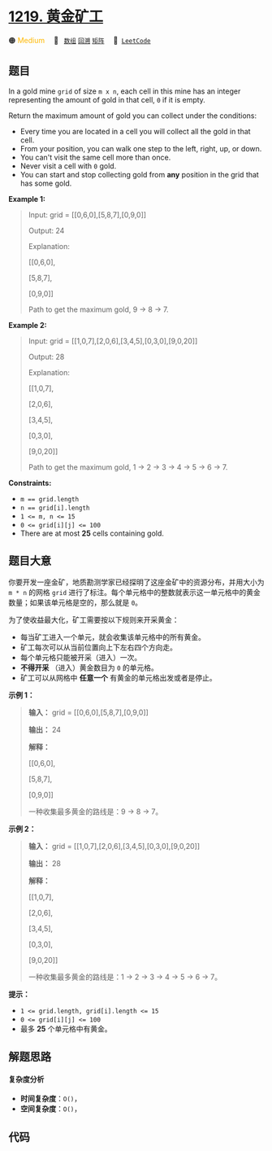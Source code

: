 # [1219. 黄金矿工](https://leetcode.com/problems/path-with-maximum-gold)

🟠 <font color=#ffb800>Medium</font>&emsp; 🔖&ensp; [`数组`](/leetcode/outline/tag/array.md) [`回溯`](/leetcode/outline/tag/backtracking.md) [`矩阵`](/leetcode/outline/tag/matrix.md)&emsp; 🔗&ensp;[`LeetCode`](https://leetcode.com/problems/path-with-maximum-gold)


## 题目

In a gold mine `grid` of size `m x n`, each cell in this mine has an integer
representing the amount of gold in that cell, `0` if it is empty.

Return the maximum amount of gold you can collect under the conditions:

  * Every time you are located in a cell you will collect all the gold in that cell.
  * From your position, you can walk one step to the left, right, up, or down.
  * You can't visit the same cell more than once.
  * Never visit a cell with `0` gold.
  * You can start and stop collecting gold from **any** position in the grid that has some gold.



**Example 1:**

> Input: grid = [[0,6,0],[5,8,7],[0,9,0]]
> 
> Output: 24
> 
> Explanation:
> 
> [[0,6,0],
> 
>  [5,8,7],
> 
>  [0,9,0]]
> 
> Path to get the maximum gold, 9 -> 8 -> 7.

**Example 2:**

> Input: grid = [[1,0,7],[2,0,6],[3,4,5],[0,3,0],[9,0,20]]
> 
> Output: 28
> 
> Explanation:
> 
> [[1,0,7],
> 
>  [2,0,6],
> 
>  [3,4,5],
> 
>  [0,3,0],
> 
>  [9,0,20]]
> 
> Path to get the maximum gold, 1 -> 2 -> 3 -> 4 -> 5 -> 6 -> 7.

**Constraints:**

  * `m == grid.length`
  * `n == grid[i].length`
  * `1 <= m, n <= 15`
  * `0 <= grid[i][j] <= 100`
  * There are at most **25** cells containing gold.


## 题目大意

你要开发一座金矿，地质勘测学家已经探明了这座金矿中的资源分布，并用大小为 `m * n` 的网格 `grid`
进行了标注。每个单元格中的整数就表示这一单元格中的黄金数量；如果该单元格是空的，那么就是 `0`。

为了使收益最大化，矿工需要按以下规则来开采黄金：

  * 每当矿工进入一个单元，就会收集该单元格中的所有黄金。
  * 矿工每次可以从当前位置向上下左右四个方向走。
  * 每个单元格只能被开采（进入）一次。
  * **不得开采** （进入）黄金数目为 `0` 的单元格。
  * 矿工可以从网格中 **任意一个** 有黄金的单元格出发或者是停止。



**示例 1：**

> 
> 
> 
> 
> 
> **输入：** grid = [[0,6,0],[5,8,7],[0,9,0]]
> 
> **输出：** 24
> 
> **解释：**
> 
> [[0,6,0],
> 
>  [5,8,7],
> 
>  [0,9,0]]
> 
> 一种收集最多黄金的路线是：9 -> 8 -> 7。
> 
> 

**示例 2：**

> 
> 
> 
> 
> 
> **输入：** grid = [[1,0,7],[2,0,6],[3,4,5],[0,3,0],[9,0,20]]
> 
> **输出：** 28
> 
> **解释：**
> 
> [[1,0,7],
> 
>  [2,0,6],
> 
>  [3,4,5],
> 
>  [0,3,0],
> 
>  [9,0,20]]
> 
> 一种收集最多黄金的路线是：1 -> 2 -> 3 -> 4 -> 5 -> 6 -> 7。
> 
> 



**提示：**

  * `1 <= grid.length, grid[i].length <= 15`
  * `0 <= grid[i][j] <= 100`
  * 最多 **25** 个单元格中有黄金。


## 解题思路

#### 复杂度分析

- **时间复杂度**：`O()`，
- **空间复杂度**：`O()`，

## 代码

```javascript

```